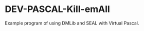 DEV-PASCAL-Kill-emAll
=====================

Example program of using DMLib and SEAL with Virtual Pascal.
